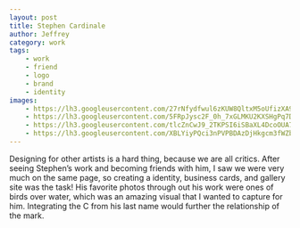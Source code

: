 ```yaml
---
layout: post
title: Stephen Cardinale
author: Jeffrey
category: work
tags:
    - work
    - friend
    - logo
    - brand
    - identity
images:
    - https://lh3.googleusercontent.com/27rNfydfwul6zKUW8QltxM5oUfizXA9nEmaeOZY5Rr13=w1643-h1227-no
    - https://lh3.googleusercontent.com/5FRpJysc2F_0h_7xGLMKU2KXSHgPq7DUwEZ2fraQx1ef=w675-h1038-no
    - https://lh3.googleusercontent.com/tlcZnCwJ9_2TKPSI6iSBaXL4DcoOUA7Ubuc1w5VEg5XX=w1636-h1227-no
    - https://lh3.googleusercontent.com/XBLYiyPQci3nPVPBDAzDjHkgcm3fWZb98eOgw6l1c9s=w1755-h1170-no
---
```


Designing for other artists is a hard thing, because we are all critics. After seeing Stephen’s work and becoming friends with him, I saw we were very much on the same page, so creating a identity, business cards, and gallery site was the task! His favorite photos through out his work were ones of birds over water, which was an amazing visual that I wanted to capture for him. Integrating the C from his last name would further the relationship of the mark.
